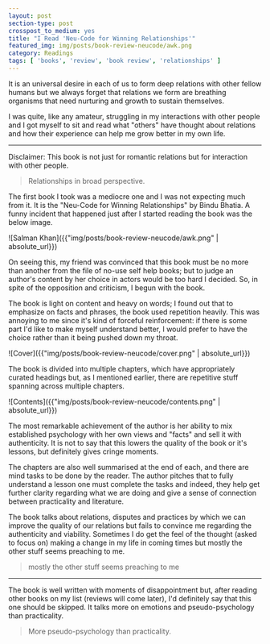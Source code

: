 ```yaml
---
layout: post
section-type: post
crosspost_to_medium: yes
title: "I Read 'Neu-Code for Winning Relationships'"
featured_img: img/posts/book-review-neucode/awk.png
category: Readings
tags: [ 'books', 'review', 'book review', 'relationships' ]
---
```

It is an universal desire in each of us to form deep relations with other fellow humans but we always forget
that relations we form are breathing organisms that need nurturing and growth to sustain themselves.

I was quite, like any amateur, struggling in my interactions with other people and I got myself to sit and read
what "others" have thought about relations and how their experience can help me grow better in my own life. 

---
Disclaimer:  This book is not just for romantic relations but for interaction with other people.

> Relationships in broad perspective.

The first book I took was a mediocre one and I was not expecting much from it. It is the "Neu-Code for 
Winning Relationships" by Bindu Bhatia. A funny incident that happened just after I started reading the book was the below image.

![Salman Khan]({{"img/posts/book-review-neucode/awk.png" | absolute_url}})

On seeing this, my friend was convinced that this book must be no more than another from the file of no-use self help books; but
to judge an author's content by her choice in actors would be too hard I decided. So, in spite of the opposition and criticism,
I begun with the book.

The book is light on content and heavy on words; I found out that to emphasize on facts and phrases, the book used
repetition heavily. This was annoying to me since it's kind of forceful reinforcement: if there is some part I'd like to 
make myself understand better, I would prefer to have the choice rather than it being pushed down my throat.

![Cover]({{"img/posts/book-review-neucode/cover.png" | absolute_url}})

The book is divided into multiple chapters, which have appropriately curated headings but, as I mentioned earlier, there are 
repetitive stuff spanning across multiple chapters. 

![Contents]({{"img/posts/book-review-neucode/contents.png" | absolute_url}})

The most remarkable achievement of the author is her ability to mix established psychology with her own views and "facts" and sell
it with authenticity. It is not to say that this lowers the quality of the book or it's lessons, but definitely gives cringe moments.

The chapters are also well summarised at the end of each, and there are mind tasks to be done by the reader. The author pitches
that to fully understand a lesson one must complete the tasks and indeed, they help get further clarity regarding what we are 
doing and give a sense of connection between practicality and literature.

The book talks about relations, disputes and practices by which we can improve the quality of our relations but fails to convince me
regarding the authenticity and viability. Sometimes I do get the feel of the thought (asked to focus on) making a change in my
life in coming times but mostly the other stuff seems preaching to me.

> mostly the other stuff seems preaching to me 

---

The book is well written with moments of disappointment but, after reading other books on my list (reviews will come later),
I'd definitely say that this one should be skipped. It talks more on emotions and pseudo-psychology than practicality.

> More pseudo-psychology than practicality. 